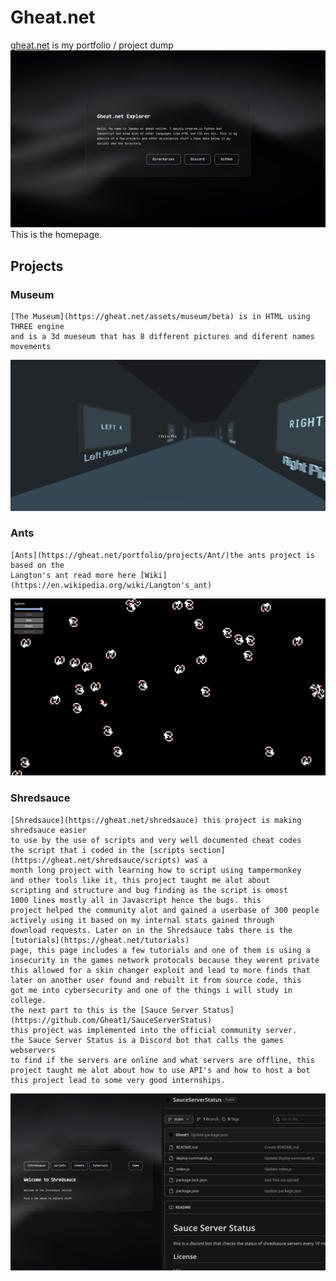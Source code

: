 # Gheat.net

[gheat.net](https://gheat.net) is my portfolio / project dump
![gheat.net](https://github.com/Gheat1/Gheat.net/blob/main/Gheat1.png?raw=true)
This is the homepage.
## Projects

### Museum
```
[The Museum](https://gheat.net/assets/museum/beta) is in HTML using THREE engine
and is a 3d mueseum that has 8 different pictures and diferent names movements
```
![Museum](https://github.com/Gheat1/Gheat.net/blob/main/assets/museum.png?raw=true)

### Ants
```
[Ants](https://gheat.net/portfolio/projects/Ant/)the ants project is based on the 
Langton's ant read more here [Wiki](https://en.wikipedia.org/wiki/Langton's_ant)
```
![Ants](https://github.com/Gheat1/Gheat.net/blob/main/assets/Ants.jpg?raw=true)

### Shredsauce
```
[Shredsauce](https://gheat.net/shredsauce) this project is making shredsauce easier
to use by the use of scripts and very well documented cheat codes
the script that i coded in the [scripts section](https://gheat.net/shredsauce/scripts) was a
month long project with learning how to script using tampermonkey
and other tools like it, this project taught me alot about
scripting and structure and bug finding as the script is omost
1000 lines mostly all in Javascript hence the bugs. this
project helped the community alot and gained a userbase of 300 people
actively using it based on my internal stats gained through
download requests. Later on in the Shredsauce tabs there is the [tutorials](https://gheat.net/tutorials)
page, this page includes a few tutorials and one of them is using a
insecurity in the games network protocals because they werent private
this allowed for a skin changer exploit and lead to more finds that
later on another user found and rebuilt it from source code, this 
got me into cybersecurity and one of the things i will study in college.
the next part to this is the [Sauce Server Status](https://github.com/Gheat1/SauceServerStatus)
this project was implemented into the official community server.
the Sauce Server Status is a Discord bot that calls the games webservers
to find if the servers are online and what servers are offline, this
project taught me alot about how to use API's and how to host a bot
this project lead to some very good internships.
```
![Shredsauce](https://github.com/Gheat1/Gheat.net/blob/main/assets/Shredsauce.jpg?raw=true)


